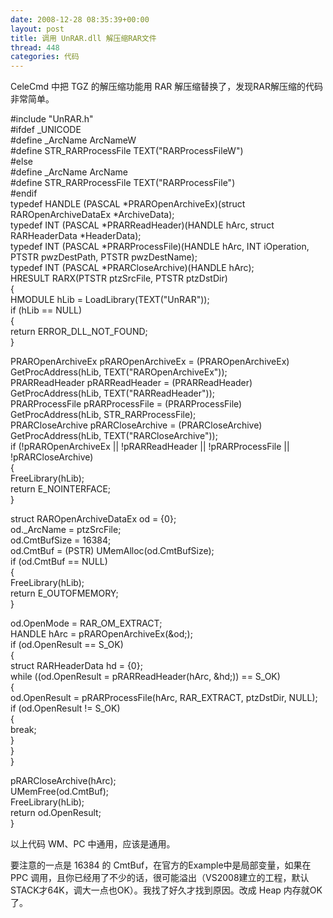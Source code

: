 ```yaml
---
date: 2008-12-28 08:35:39+00:00
layout: post
title: 调用 UnRAR.dll 解压缩RAR文件
thread: 448
categories: 代码
---
```


CeleCmd 中把 TGZ 的解压缩功能用 RAR 解压缩替换了，发现RAR解压缩的代码非常简单。<!-- more -->  
  
  
#include "UnRAR.h"  
#ifdef _UNICODE  
#define _ArcName ArcNameW  
#define STR_RARProcessFile TEXT("RARProcessFileW")  
#else  
#define _ArcName ArcName  
#define STR_RARProcessFile TEXT("RARProcessFile")  
#endif  
typedef HANDLE (PASCAL *PRAROpenArchiveEx)(struct RAROpenArchiveDataEx *ArchiveData);  
typedef INT (PASCAL *PRARReadHeader)(HANDLE hArc, struct RARHeaderData *HeaderData);  
typedef INT (PASCAL *PRARProcessFile)(HANDLE hArc, INT iOperation, PTSTR pwzDestPath, PTSTR pwzDestName);  
typedef INT (PASCAL *PRARCloseArchive)(HANDLE hArc);  
HRESULT RARX(PTSTR ptzSrcFile, PTSTR ptzDstDir)  
{  
   HMODULE hLib = LoadLibrary(TEXT("UnRAR"));  
   if (hLib == NULL)  
   {  
       return ERROR_DLL_NOT_FOUND;  
   }  
  
   PRAROpenArchiveEx pRAROpenArchiveEx = (PRAROpenArchiveEx) GetProcAddress(hLib, TEXT("RAROpenArchiveEx"));  
   PRARReadHeader pRARReadHeader = (PRARReadHeader) GetProcAddress(hLib, TEXT("RARReadHeader"));  
   PRARProcessFile pRARProcessFile = (PRARProcessFile) GetProcAddress(hLib, STR_RARProcessFile);  
   PRARCloseArchive pRARCloseArchive = (PRARCloseArchive) GetProcAddress(hLib, TEXT("RARCloseArchive"));  
   if (!pRAROpenArchiveEx || !pRARReadHeader || !pRARProcessFile || !pRARCloseArchive)  
   {  
       FreeLibrary(hLib);  
       return E_NOINTERFACE;  
   }  
  
   struct RAROpenArchiveDataEx od = {0};  
   od._ArcName = ptzSrcFile;  
   od.CmtBufSize = 16384;  
   od.CmtBuf = (PSTR) UMemAlloc(od.CmtBufSize);  
   if (od.CmtBuf == NULL)  
   {  
     FreeLibrary(hLib);  
     return E_OUTOFMEMORY;  
   }  
     
   od.OpenMode = RAR_OM_EXTRACT;  
   HANDLE hArc = pRAROpenArchiveEx(&od;);  
   if (od.OpenResult == S_OK)  
   {  
       struct RARHeaderData hd = {0};  
       while ((od.OpenResult = pRARReadHeader(hArc, &hd;)) == S_OK)  
       {  
           od.OpenResult = pRARProcessFile(hArc, RAR_EXTRACT, ptzDstDir, NULL);  
           if (od.OpenResult != S_OK)  
           {  
               break;  
           }  
       }  
   }  
  
   pRARCloseArchive(hArc);  
   UMemFree(od.CmtBuf);  
   FreeLibrary(hLib);  
   return od.OpenResult;  
}  
  
  
以上代码 WM、PC 中通用，应该是通用。  
  
要注意的一点是 16384 的 CmtBuf，在官方的Example中是局部变量，如果在 PPC 调用，且你已经用了不少的话，很可能溢出（VS2008建立的工程，默认STACK才64K，调大一点也OK）。我找了好久才找到原因。改成 Heap 内存就OK了。
